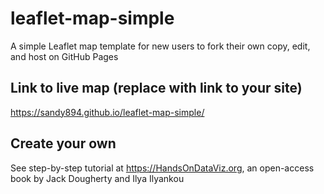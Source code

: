 # leaflet-map-simple
A simple Leaflet map template for new users to fork their own copy, edit, and host on GitHub Pages

## Link to live map (replace with link to your site)
https://sandy894.github.io/leaflet-map-simple/

## Create your own
See step-by-step tutorial at https://HandsOnDataViz.org, an open-access book by Jack Dougherty and Ilya Ilyankou
